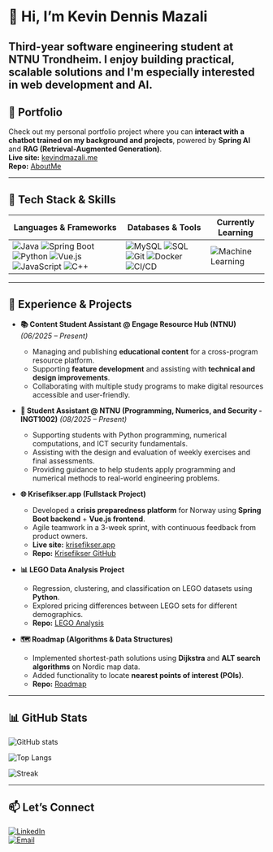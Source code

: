 # 👋 Hi, I’m Kevin Dennis Mazali  

Third-year software engineering student at NTNU Trondheim. I enjoy building practical, scalable solutions and I'm especially interested in web development and AI.
---

## 🌟 Portfolio
Check out my personal portfolio project where you can **interact with a chatbot trained on my background and projects**, powered by **Spring AI** and **RAG (Retrieval-Augmented Generation)**.  
**Live site:** [kevindmazali.me](https://kevindmazali.me)  
**Repo:** [AboutMe](https://github.com/kdm-kev-NTNU/AboutMe)

---

## 🔧 Tech Stack & Skills  

| **Languages & Frameworks** | **Databases & Tools** | **Currently Learning** |
|-----------------------------|------------------------|-------------------------|
| ![Java](https://img.shields.io/badge/Java-orange?logo=openjdk&logoColor=white) ![Spring Boot](https://img.shields.io/badge/Spring%20Boot-6DB33F?logo=springboot&logoColor=white) ![Python](https://img.shields.io/badge/Python-3776AB?logo=python&logoColor=white) ![Vue.js](https://img.shields.io/badge/Vue.js-4FC08D?logo=vue.js&logoColor=white) ![JavaScript](https://img.shields.io/badge/JavaScript-F7DF1E?logo=javascript&logoColor=black) ![C++](https://img.shields.io/badge/C++-00599C?logo=cplusplus&logoColor=white) | ![MySQL](https://img.shields.io/badge/MySQL-4479A1?logo=mysql&logoColor=white) ![SQL](https://img.shields.io/badge/SQL-003B57?logo=database&logoColor=white) ![Git](https://img.shields.io/badge/Git-F05032?logo=git&logoColor=white) ![Docker](https://img.shields.io/badge/Docker-2496ED?logo=docker&logoColor=white) ![CI/CD](https://img.shields.io/badge/CI%2FCD-000000?logo=gitlab&logoColor=white) | ![Machine Learning](https://img.shields.io/badge/Machine%20Learning-FF6F00?logo=tensorflow&logoColor=white) |

---

## 📌 Experience & Projects  

- **📚 Content Student Assistant @ Engage Resource Hub (NTNU)** *(06/2025 – Present)*  
  - Managing and publishing **educational content** for a cross-program resource platform.  
  - Supporting **feature development** and assisting with **technical and design improvements**.  
  - Collaborating with multiple study programs to make digital resources accessible and user-friendly.

- **💼 Student Assistant @ NTNU (Programming, Numerics, and Security - INGT1002)** *(08/2025 – Present)*  
  - Supporting students with Python programming, numerical computations, and ICT security fundamentals.  
  - Assisting with the design and evaluation of weekly exercises and final assessments.  
  - Providing guidance to help students apply programming and numerical methods to real-world engineering problems.

- **🌐 Krisefikser.app (Fullstack Project)**  
  - Developed a **crisis preparedness platform** for Norway using **Spring Boot backend** + **Vue.js frontend**.  
  - Agile teamwork in a 3-week sprint, with continuous feedback from product owners.  
  - **Live site:** [krisefikser.app](https://krisefikser.app)  
  - **Repo:** [Krisefikser GitHub](https://github.com/idatt2106-v25-02/krisefikser)

- **📊 LEGO Data Analysis Project**  
  - Regression, clustering, and classification on LEGO datasets using **Python**.  
  - Explored pricing differences between LEGO sets for different demographics.  
  - **Repo:** [LEGO Analysis](https://github.com/kdm-kev-NTNU/ISST1003_GR15)

- **🗺 Roadmap (Algorithms & Data Structures)**  
  - Implemented shortest-path solutions using **Dijkstra** and **ALT search algorithms** on Nordic map data.  
  - Added functionality to locate **nearest points of interest (POIs)**.  
  - **Repo:** [Roadmap](https://gitlab.stud.idi.ntnu.no/blackandbrown/kortestvei)

---

## 📊 GitHub Stats

![GitHub stats](https://github-readme-stats.vercel.app/api?username=kdm-kev-NTNU&show_icons=true&theme=tokyonight&rank_icon=github&cache_seconds=86400)

![Top Langs](https://github-readme-stats.vercel.app/api/top-langs/?username=kdm-kev-NTNU&layout=compact&langs_count=8&hide=css,scss,html&theme=tokyonight&cache_seconds=86400)

![Streak](https://streak-stats.demolab.com?user=kdm-kev-NTNU&theme=tokyonight&hide_border=true&date_format=j%20M%5B%20Y%5D&cache_seconds=86400)

---

## 📫 Let’s Connect  
[![LinkedIn](https://img.shields.io/badge/LinkedIn-0A66C2?logo=linkedin&logoColor=white)](https://www.linkedin.com/in/kevin-dennis-mazali/)  
[![Email](https://img.shields.io/badge/Email-D14836?logo=gmail&logoColor=white)](mailto:kevindmazali@gmail.com)  
